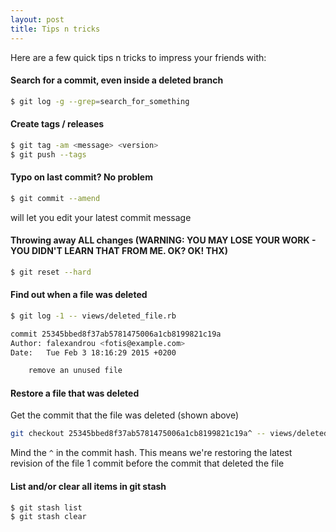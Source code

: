 ```yaml
---
layout: post
title: Tips n tricks
---
```


Here are a few quick tips n tricks to impress your friends with:

#### Search for a commit, even inside a deleted branch

```bash
$ git log -g --grep=search_for_something
```

#### Create tags / releases

```bash
$ git tag -am <message> <version>
$ git push --tags
```

#### Typo on last commit? No problem

```bash
$ git commit --amend
```

will let you edit your latest commit message

#### Throwing away ALL changes (WARNING: YOU MAY LOSE YOUR WORK - YOU DIDN'T LEARN THAT FROM ME. OK? OK! THX)

```bash
$ git reset --hard
```

#### Find out when a file was deleted

```bash
$ git log -1 -- views/deleted_file.rb

commit 25345bbed8f37ab5781475006a1cb8199821c19a
Author: falexandrou <fotis@example.com>
Date:   Tue Feb 3 18:16:29 2015 +0200

    remove an unused file
```

#### Restore a file that was deleted

Get the commit that the file was deleted (shown above)

```bash
git checkout 25345bbed8f37ab5781475006a1cb8199821c19a^ -- views/deleted_file.rb
```

Mind the `^` in the commit hash. This means we're restoring the latest revision of the file 1 commit before the commit that deleted the file

#### List and/or clear all items in git stash

```bash
$ git stash list
$ git stash clear
```

